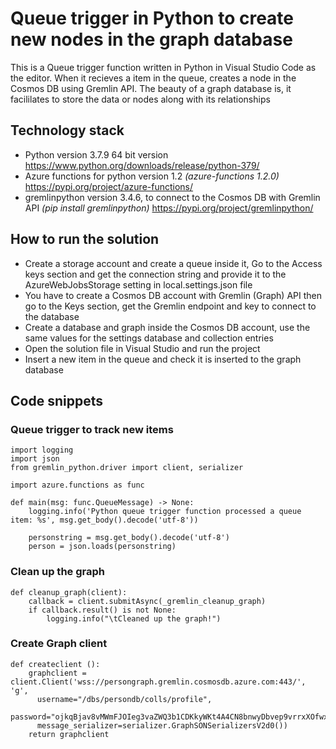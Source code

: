 # Queue trigger in Python to create new nodes in the graph database

This is a Queue trigger function written in Python in Visual Studio Code as the editor. When it recieves a item in the queue, creates a node in the Cosmos DB using Gremlin API. The beauty of a graph database is, it facililates to store the data or nodes along with its relationships 

## Technology stack  
* Python version 3.7.9 64 bit version https://www.python.org/downloads/release/python-379/
* Azure functions for python version 1.2 *(azure-functions 1.2.0)* https://pypi.org/project/azure-functions/
* gremlinpython version 3.4.6, to connect to the Cosmos DB with Gremlin API *(pip install gremlinpython)* https://pypi.org/project/gremlinpython/

## How to run the solution
 * Create a storage account and create a queue inside it, Go to the Access keys section and get the connection string and provide it to the AzureWebJobsStorage setting in local.settings.json file
 * You have to create a Cosmos DB account with Gremlin (Graph) API then go to the Keys section, get the Gremlin endpoint and key to connect to the database
 * Create a database and graph inside the Cosmos DB account, use the same values for the settings database and collection entries
 * Open the solution file in Visual Studio and run the project
 * Insert a new item in the queue and check it is inserted to the graph database

## Code snippets
### Queue trigger to track new items
```
import logging
import json
from gremlin_python.driver import client, serializer

import azure.functions as func

def main(msg: func.QueueMessage) -> None:
    logging.info('Python queue trigger function processed a queue item: %s', msg.get_body().decode('utf-8'))

    personstring = msg.get_body().decode('utf-8')
    person = json.loads(personstring)
```

### Clean up the graph
```
def cleanup_graph(client):
    callback = client.submitAsync(_gremlin_cleanup_graph)
    if callback.result() is not None:
        logging.info("\tCleaned up the graph!")
 ```

### Create Graph client
```
def createclient ():
    graphclient = client.Client('wss://persongraph.gremlin.cosmosdb.azure.com:443/', 'g', 
      username="/dbs/persondb/colls/profile",
      password="ojkqBjav8vMWmFJOIeg3vaZWQ3b1CDKkyWKt4A4CN8bnwyDbvep9vrrxXOfwxvEGX15mnrbDDCmp2IMbaktzVA==", 
      message_serializer=serializer.GraphSONSerializersV2d0())
    return graphclient
```
